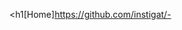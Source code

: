 <!DOCTYPE html>
<html>
<body>

<h1[Home]https://github.com/instigat/-</h1>

<p></p>

</body>
</html>
